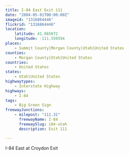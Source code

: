 ```yaml
---
title: I-84 East Exit 111
date: "2004-05-01T00:00:00Z"
imageid: "1316864446"
flickrid: "1316864446"
location:
    latitude: 41.065072
    longitude: -111.550594
places:
    - Summit County|Morgan County|Utah|United States
counties:
    - Morgan County|Utah|United States
countries:
    - United States
states:
    - Utah|United States
highwaytypes:
    - Interstate Highway
highways:
    - I-84
tags:
    - Big Green Sign
freewayJunctions:
    - milepost: "111.31"
      freewayName: I-84
      freewaySlug: i84-utah
      description: Exit 111

---
```

I-84 East at Croydon Exit